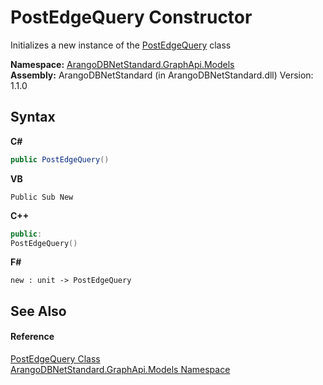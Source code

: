 # PostEdgeQuery Constructor 
 

Initializes a new instance of the <a href="aa8e6539-c140-76bb-045b-dfec44f0230a">PostEdgeQuery</a> class

**Namespace:**&nbsp;<a href="6fb2338d-d8f7-f9c1-2056-1702fe9bf954">ArangoDBNetStandard.GraphApi.Models</a><br />**Assembly:**&nbsp;ArangoDBNetStandard (in ArangoDBNetStandard.dll) Version: 1.1.0

## Syntax

**C#**<br />
``` C#
public PostEdgeQuery()
```

**VB**<br />
``` VB
Public Sub New
```

**C++**<br />
``` C++
public:
PostEdgeQuery()
```

**F#**<br />
``` F#
new : unit -> PostEdgeQuery
```


## See Also


#### Reference
<a href="aa8e6539-c140-76bb-045b-dfec44f0230a">PostEdgeQuery Class</a><br /><a href="6fb2338d-d8f7-f9c1-2056-1702fe9bf954">ArangoDBNetStandard.GraphApi.Models Namespace</a><br />